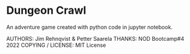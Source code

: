 # Dungeon Crawl
An adventure game created with python code in jupyter notebook.



AUTHORS:  Jim Rehnqvist & Petter Saarela
THANKS:   NOD Bootcamp#4 2022
COPYING / LICENSE: 	MIT License
